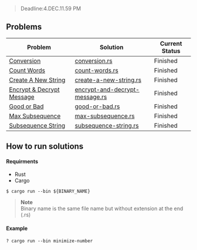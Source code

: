 > Deadline:4.DEC.11.59 PM

## Problems

| Problem                                                                                       | Solution                                                                   | Current Status |
| --------------------------------------------------------------------------------------------- | -------------------------------------------------------------------------- | -------------- |
| [Conversion](https://codeforces.com/group/MWSDmqGsZm/contest/219856/problem/G)                | [conversion.rs](./src/bin/conversion.rs)                                   | Finished       |
| [Count Words](https://codeforces.com/group/MWSDmqGsZm/contest/219856/problem/P)               | [count-words.rs](./src/bin/count-words.rs)                                 | Finished       |
| [Create A New String](https://codeforces.com/group/MWSDmqGsZm/contest/219856/problem/A)       | [create-a-new-string.rs](./src/bin/create-a-new-string.rs)                 | Finished       |
| [Encrypt & Decrypt Message](https://codeforces.com/group/MWSDmqGsZm/contest/219856/problem/W) | [encrypt-and-decrypt-message.rs](./src/bin/encrypt-and-decrypt-message.rs) | Finished       |
| [Good or Bad](https://codeforces.com/group/MWSDmqGsZm/contest/219856/problem/H)               | [good-or-bad.rs](./src/bin/good-or-bad.rs)                                 | Finished       |
| [Max Subsequence](https://codeforces.com/group/MWSDmqGsZm/contest/219856/problem/N)           | [max-subsequence.rs](./src/bin/max-subsequence.rs)                         | Finished       |
| [Subsequence String](https://codeforces.com/group/MWSDmqGsZm/contest/219856/problem/M)        | [subsequence-string.rs](./src/bin/subsequence-string.rs)                   | Finished       |

## How to run solutions

#### Requirments

- Rust
- Cargo

```terminal
$ cargo run --bin ${BINARY_NAME}
```

> **Note**  
> Binary name is the same file name but without extension at the end (.rs)

#### Example

```$
? cargo run --bin minimize-number
```
